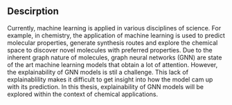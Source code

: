 ## Descirption 

Currently, machine learning is applied in various disciplines of science. For example, in chemistry, the application
of machine learning is used to predict molecular properties, generate synthesis routes and explore the chemical space
to discover novel molecules with preferred properties. Due to the inherent graph nature of molecules, graph neural networks
(GNN) are state of the art machine learning models that obtain a lot of attention. However, the explainability of GNN models
is stil a challenge. This lack of explainablility makes it difficult to get insight into how the model cam up with its prediction.
In this thesis, explainability of GNN models will be explored within the context of chemical applications.
